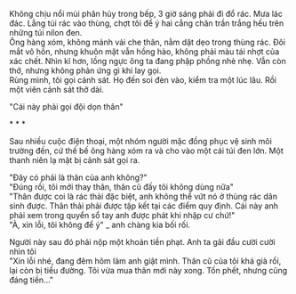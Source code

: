 Không chịu nổi mùi phân hủy trong bếp, 3 giờ sáng phải đi đổ rác. Mưa lác đác. Lẳng túi rác vào thùng, chợt tôi để ý hai cẳng chân trần trắng hếu trên những túi nilon đen.  
Ông hàng xóm, không mảnh vải che thân, nằm dặt dẹo trong thùng rác. Đôi mắt vô hồn, nhưng khuôn mặt vẫn hồng hào, không phải màu tái nhợt của xác chết. Nhìn kĩ hơn, lồng ngực ông ta đang phập phồng nhè nhẹ. Vẫn còn thở, nhưng không phản ứng gì khi lay gọi.  
Rùng mình, tôi gọi cảnh sát. Họ đến soi đèn vào, kiểm tra một lúc lâu. Rồi một viên cảnh sát thở dài.

"Cái này phải gọi đội dọn thân"

\* \* \*

Sau nhiều cuộc điện thoại, một nhóm người mặc đồng phục vệ sinh môi trường đến, cứ thế bế ông hàng xóm ra và cho vào một cái túi đen lớn. Một thanh niên lạ mặt bị cảnh sát gọi ra.

"Đây có phải là thân của anh không?"  
"Đúng rồi, tôi mới thay thân, thân cũ đấy tôi không dùng nữa"  
"Thân được coi là rác thải đặc biệt, anh không thể vứt nó ở thùng rác dân sinh được. Thân thải phải được tập kết tại các điểm quy định. Cái này anh phải xem trong quyển sổ tay anh được phát khi nhập cư chứ!"  
"À, xin lỗi, tôi không để ý" \_ anh chàng kia bối rối.

Người này sau đó phải nộp một khoản tiền phạt. Anh ta gãi đầu cười cười nhìn tôi  
"Xin lỗi nhé, đang đêm hôm làm anh giật mình. Thân cũ của tôi khá già rồi, lại còn bị tiểu đường. Tôi vừa mua thân mới này xong. Tốn phết, nhưng cũng đáng tiền..."
